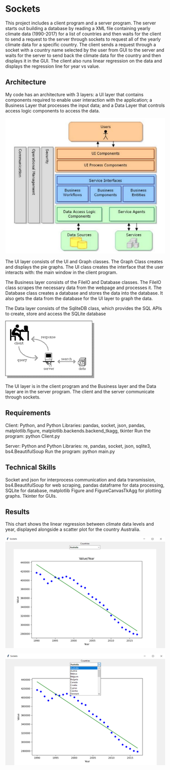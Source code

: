 # Sockets

This project includes a client program and a server program.  The server starts out building a database by reading a XML file containing yearly climate data (1990-2017) for a list of countries and then waits for the client to send a request to the server through sockets to request all of the  yearly climate data for a specific country. The client sends a request through a socket with a country name selected by the user from GUI to the server and waits for the server to send back the climate data for the country and then displays it in the GUI. The client also runs linear regression on the data and displays the regression line for year vs value.

## Architecture

My code has an architecture with 3 layers: a UI layer that contains components required to enable user interaction with the application; a Business Layer that processes the input data; and a Data Layer that controls access logic components to access the data.

![image](https://github.com/carab9/sockets/blob/main/architecture.png?raw=true)

The UI layer consists of the UI and Graph classes. The Graph Class creates and displays  the pie graphs. The UI class creates the interface that the user interacts with: the main window in the client program.

The Business layer consists of the FileIO and Database classes. The FileIO class scrapes the necessary data from the webpage and processes it. The Database class creates a database and stores the data into the database. It also gets the data from the database for the UI layer to graph the data.

The Data layer consists of the SqliteDB class, which provides the SQL APIs to create, store and access the SQLite database 

![image](https://github.com/carab9/sockets/blob/main/client_server.png?raw=true)

The UI layer is in the client program and the Business layer and the Data layer are in the server program. The client and the server communicate through sockets.

## Requirements

Client:
Python, and Python Libraries: pandas, socket, json, pandas, matplotlib.figure, matplotlib.backends.backend_tkagg, tkinter
Run the program: python Client.py

Server:
Python and Python Libraries: re, pandas, socket, json, sqlite3, bs4.BeautifulSoup
Run the program: python main.py

## Technical Skills

Socket and json for interprocess communication and data transmission, bs4.BeautifulSoup for web scraping, pandas dataframe for data processing, SQLite for database, matplotlib Figure and FigureCanvasTkAgg for plotting graphs. Tkinter for GUIs.

## Results

This chart shows the linear regression between climate data levels and year, displayed alongside a scatter plot for the country Australia.

![image](https://github.com/carab9/sockets/blob/main/linreg_graph.png)

![image](https://github.com/carab9/sockets/blob/main/linreg_graph_menu.png)
